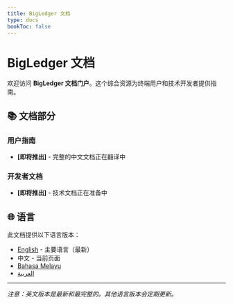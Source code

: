 ```yaml
---
title: BigLedger 文档
type: docs
bookToc: false
---
```


# BigLedger 文档

欢迎访问 **BigLedger 文档门户**。这个综合资源为终端用户和技术开发者提供指南。

## 📚 文档部分

### 用户指南
- **[即将推出]** - 完整的中文文档正在翻译中

### 开发者文档
- **[即将推出]** - 技术文档正在准备中

## 🌐 语言

此文档提供以下语言版本：
- [English](/) - 主要语言（最新）
- 中文 - 当前页面
- [Bahasa Melayu](/ms/)
- [العربية](/ar/)

---
*注意：英文版本是最新和最完整的。其他语言版本会定期更新。*